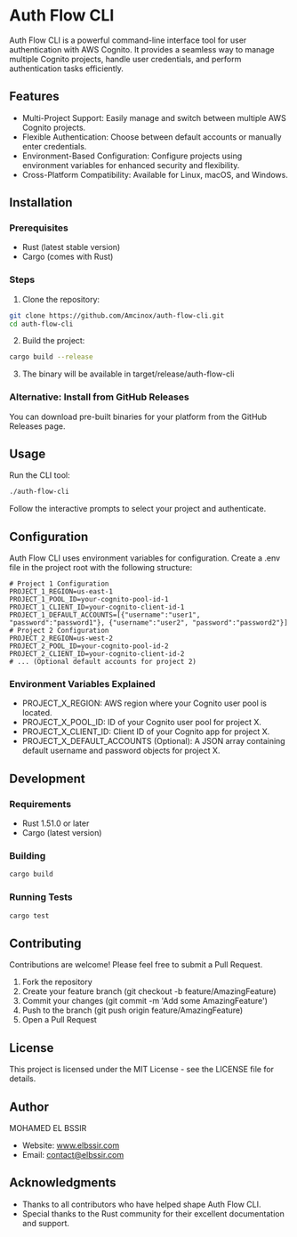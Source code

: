 
# Auth Flow CLI


Auth Flow CLI is a powerful command-line interface tool for user authentication with AWS Cognito. It provides a seamless way to manage multiple Cognito projects, handle user credentials, and perform authentication tasks efficiently.

## Features

- Multi-Project Support: Easily manage and switch between multiple AWS Cognito projects.
- Flexible Authentication: Choose between default accounts or manually enter credentials.
- Environment-Based Configuration: Configure projects using environment variables for enhanced security and flexibility.
- Cross-Platform Compatibility: Available for Linux, macOS, and Windows.

## Installation

### Prerequisites

- Rust (latest stable version)
- Cargo (comes with Rust)

### Steps
1. Clone the repository:
```bash 
git clone https://github.com/Amcinox/auth-flow-cli.git
cd auth-flow-cli 
```

2. Build the project:
```bash 
cargo build --release 
```


3. The binary will be available in target/release/auth-flow-cli

### Alternative: Install from GitHub Releases

You can download pre-built binaries for your platform from the GitHub Releases page.

 ## Usage

Run the CLI tool:

```bash
./auth-flow-cli 
```

Follow the interactive prompts to select your project and authenticate.

## Configuration

Auth Flow CLI uses environment variables for configuration. Create a .env file in the project root with the following structure:

```env
# Project 1 Configuration 
PROJECT_1_REGION=us-east-1
PROJECT_1_POOL_ID=your-cognito-pool-id-1
PROJECT_1_CLIENT_ID=your-cognito-client-id-1
PROJECT_1_DEFAULT_ACCOUNTS=[{"username":"user1", "password":"password1"}, {"username":"user2", "password":"password2"}]
# Project 2 Configuration
PROJECT_2_REGION=us-west-2
PROJECT_2_POOL_ID=your-cognito-pool-id-2
PROJECT_2_CLIENT_ID=your-cognito-client-id-2
# ... (Optional default accounts for project 2)
```


### Environment Variables Explained

- PROJECT_X_REGION: AWS region where your Cognito user pool is located.
- PROJECT_X_POOL_ID: ID of your Cognito user pool for project X.
- PROJECT_X_CLIENT_ID: Client ID of your Cognito app for project X.
- PROJECT_X_DEFAULT_ACCOUNTS (Optional): A JSON array containing default username and password objects for project X.

## Development

### Requirements

- Rust 1.51.0 or later
- Cargo (latest version)

### Building

```bash
cargo build 
```

### Running Tests
```bash
cargo test
```

## Contributing

Contributions are welcome! Please feel free to submit a Pull Request.

1. Fork the repository
2. Create your feature branch (git checkout -b feature/AmazingFeature)
3. Commit your changes (git commit -m 'Add some AmazingFeature')
4. Push to the branch (git push origin feature/AmazingFeature)
5. Open a Pull Request

## License

This project is licensed under the MIT License - see the LICENSE file for details.

## Author

MOHAMED EL BSSIR

- Website: www.elbssir.com
- Email: contact@elbssir.com

## Acknowledgments

- Thanks to all contributors who have helped shape Auth Flow CLI.
- Special thanks to the Rust community for their excellent documentation and support.
